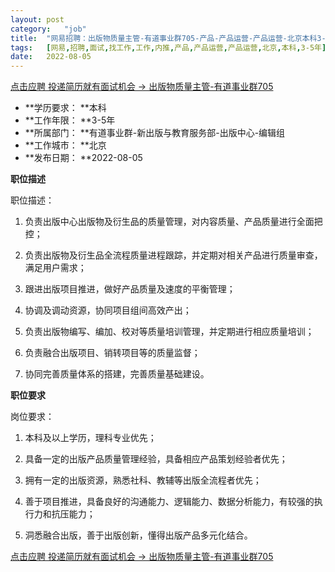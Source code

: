 ```yaml
---
layout:	post
category:	"job"
title:	"网易招聘：出版物质量主管-有道事业群705-产品-产品运营-产品运营-北京本科3-5年"
tags:	[网易,招聘,面试,找工作,工作,内推,产品,产品运营,产品运营,北京,本科,3-5年]
date:	2022-08-05
---
```


[点击应聘 投递简历就有面试机会 ->  出版物质量主管-有道事业群705](http://mobile.bole.netease.com/bole/boleDetail?id=42136&employeeId=346f03c3cda5f04c&key=all)



- **学历要求： **本科
- **工作年限： **3-5年
- **所属部门： **有道事业群-新出版与教育服务部-出版中心-编辑组
- **工作城市： **北京
- **发布日期： **2022-08-05



**职位描述**

职位描述：

1. 负责出版中心出版物及衍生品的质量管理，对内容质量、产品质量进行全面把控；

2. 负责出版物及衍生品全流程质量进程跟踪，并定期对相关产品进行质量审查，满足用户需求；

3. 跟进出版项目推进，做好产品质量及速度的平衡管理；

4. 协调及调动资源，协同项目组间高效产出；

5. 负责出版物编写、编加、校对等质量培训管理，并定期进行相应质量培训；

6. 负责融合出版项目、销转项目等的质量监督；

7. 协同完善质量体系的搭建，完善质量基础建设。





**职位要求**

岗位要求：

1. 本科及以上学历，理科专业优先；

2. 具备一定的出版产品质量管理经验，具备相应产品策划经验者优先；

3. 拥有一定的出版资源，熟悉社科、教辅等出版全流程者优先；

4. 善于项目推进，具备良好的沟通能力、逻辑能力、数据分析能力，有较强的执行力和抗压能力；

5. 洞悉融合出版，善于出版创新，懂得出版产品多元化结合。



[点击应聘 投递简历就有面试机会 ->  出版物质量主管-有道事业群705](http://mobile.bole.netease.com/bole/boleDetail?id=42136&employeeId=346f03c3cda5f04c&key=all)